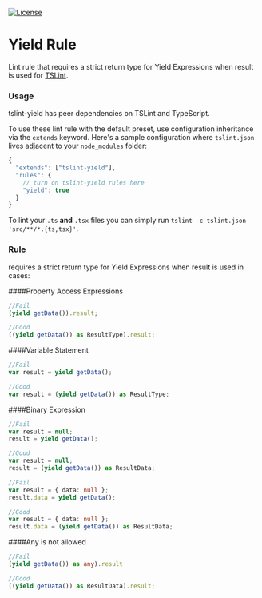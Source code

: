 [![License](https://img.shields.io/badge/License-Apache%202.0-blue.svg)](https://opensource.org/licenses/Apache-2.0)

Yield Rule
======

Lint rule that requires a strict return type for Yield Expressions when result is used for [TSLint](https://github.com/palantir/tslint/).

### Usage

tslint-yield has peer dependencies on TSLint and TypeScript.

To use these lint rule with the default preset, use configuration inheritance via the `extends` keyword.
Here's a sample configuration where `tslint.json` lives adjacent to your `node_modules` folder:

```js
{
  "extends": ["tslint-yield"],
  "rules": {
    // turn on tslint-yield rules here
    "yield": true
  }
}
```

To lint your `.ts` **and** `.tsx` files you can simply run `tslint -c tslint.json 'src/**/*.{ts,tsx}'`.

### Rule

requires a strict return type for Yield Expressions when result is used in cases:
 
####Property Access Expressions
```ts
//Fail
(yield getData()).result;

//Good
((yield getData()) as ResultType).result;
```
####Variable Statement
```ts
//Fail
var result = yield getData();

//Good
var result = (yield getData()) as ResultType;
```
####Binary Expression
```ts
//Fail
var result = null;
result = yield getData();

//Good
var result = null;
result = (yield getData()) as ResultData;
```
```ts
//Fail
var result = { data: null };
result.data = yield getData();

//Good
var result = { data: null };
result.data = (yield getData()) as ResultData;
```
####Any is not allowed
```ts
//Fail
(yield getData()) as any).result

//Good
((yield getData()) as ResultData).result;
```